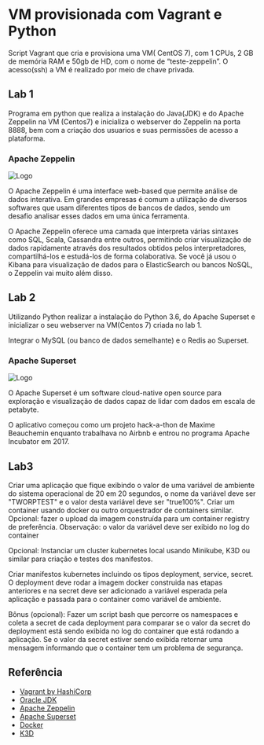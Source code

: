 
# VM provisionada com Vagrant e Python

Script Vagrant que cria e provisiona uma VM( CentOS 7), com 1 CPUs, 2 GB de memória RAM e 50gb de HD, com o nome de “teste-zeppelin”. O acesso(ssh) a VM é realizado por meio de chave privada.

## Lab 1 

Programa em python que realiza a instalação do Java(JDK) e do Apache Zeppelin na VM (Centos7) e inicializa o webserver do Zeppelin na porta 8888, bem com a criação dos usuarios e suas permissões de acesso a plataforma.

### Apache Zeppelin

![Logo](https://zeppelin.apache.org/assets/themes/zeppelin/img/zeppelin_classic_logo.png)



O Apache Zeppelin é uma interface web-based que permite análise de dados interativa. 
Em grandes empresas é comum a utilização de diversos softwares que usam diferentes tipos de bancos de dados, sendo um desafio analisar esses dados em uma única ferramenta.

O Apache Zeppelin oferece uma camada que interpreta várias sintaxes como SQL, Scala, Cassandra entre outros, permitindo criar visualização de dados rapidamente através dos resultados obtidos pelos interpretadores, compartilhá-los e estudá-los de forma colaborativa. 
Se você já usou o Kibana para visualização de dados para o ElasticSearch ou bancos NoSQL, o Zeppelin vai muito além disso.


## Lab 2

Utilizando Python realizar a instalação do Python 3.6, do Apache Superset e inicializar o seu webserver na VM(Centos 7) criada no lab 1.

Integrar o MySQL (ou banco de dados semelhante) e o Redis ao Superset.

### Apache Superset

![Logo](https://upload.wikimedia.org/wikipedia/commons/0/0e/Superset_logo.svg)

O Apache Superset é um software cloud-native open source para exploração e visualização de dados capaz de lidar com dados em escala de petabyte. 

O aplicativo começou como um projeto hack-a-thon de Maxime Beauchemin enquanto trabalhava no Airbnb e entrou no programa Apache Incubator em 2017.

## Lab3

Criar uma aplicação que fique exibindo o valor de uma variável de ambiente do sistema operacional de 20 em 20 segundos, o nome da variável deve ser "TWORPTEST" e o valor desta variável deve ser "true100%".
Criar um container usando docker ou outro orquestrador de containers similar.
Opcional: fazer o upload da imagem construída para um container registry de preferência. 
Observação: o valor da variável deve ser exibido no log do container

Opcional: Instanciar um cluster kubernetes local usando Minikube, K3D ou similar para criação e testes dos manifestos.

Criar manifestos kubernetes incluindo os tipos deployment, service, secret. O deployment deve rodar a imagem docker construida nas etapas anteriores e na secret deve ser adicionado a variável esperada pela aplicação e passada para o container como variável de ambiente.

Bônus (opcional): Fazer um script bash que percorre os namespaces e coleta a secret de cada deployment para comparar se o valor da secret do deployment está sendo exibida no log do container que está rodando a aplicação. Se o valor da secret estiver sendo exibida retornar uma mensagem informando que o container tem um problema de segurança.


## Referência

 - [Vagrant by HashiCorp](https://www.vagrantup.com/)
 - [Oracle JDK](https://www.oracle.com/in/java/technologies/downloads/)
 - [Apache Zeppelin](https://zeppelin.apache.org/)
 - [Apache Superset](https://superset.apache.org/)
 - [Docker](https://www.docker.com/)
 - [K3D](https://k3d.io/)


